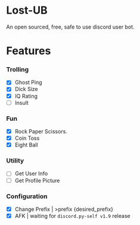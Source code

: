 # Lost-UB
 An open sourced, free, safe to use discord user bot.

# Features
### Trolling
- [x] Ghost Ping
- [x] Dick Size
- [x] IQ Rating
- [ ] Insult

### Fun
- [x] Rock Paper Scissors.
- [x] Coin Toss
- [x] Eight Ball

### Utility
- [ ] Get User Info
- [ ] Get Profile Picture

### Configuration
- [x] Change Prefix | >prefix {desired_prefix}
- [x] AFK | waiting for ``discord.py-self v1.9`` release